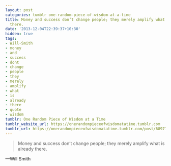 ```yaml
---
layout: post
categories: tumblr one-random-piece-of-wisdom-at-a-time
title: Money and success don’t change people; they merely amplify what is already
  there.
date: '2013-12-04T22:39:37+10:30'
hidden: true
tags:
- Will-Smith
- money
- and
- success
- dont
- change
- people
- they
- merely
- amplify
- what
- is
- already
- there
- quote
- wisdom
tumblr: One Random Piece of Wisdom at a Time
tumblr_website_url: https://onerandompieceofwisdomatatime.tumblr.com
tumblr_url: https://onerandompieceofwisdomatatime.tumblr.com/post/68971058085/money-and-success-dont-change-people-they-merely
---
```

> Money and success don’t change people; they merely amplify what is already there.

—Will Smith
